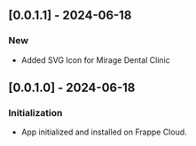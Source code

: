## [0.0.1.1] - 2024-06-18
### New
- Added SVG Icon for Mirage Dental Clinic

## [0.0.1.0] - 2024-06-18
### Initialization
- App initialized and installed on Frappe Cloud.